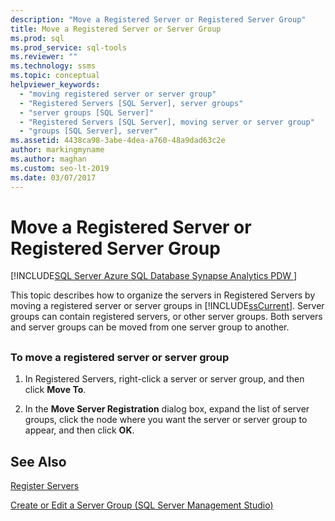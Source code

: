 ```yaml
---
description: "Move a Registered Server or Registered Server Group"
title: Move a Registered Server or Server Group
ms.prod: sql
ms.prod_service: sql-tools
ms.reviewer: ""
ms.technology: ssms
ms.topic: conceptual
helpviewer_keywords: 
  - "moving registered server or server group"
  - "Registered Servers [SQL Server], server groups"
  - "server groups [SQL Server]"
  - "Registered Servers [SQL Server], moving server or server group"
  - "groups [SQL Server], server"
ms.assetid: 4438ca98-3abe-4dea-a760-48a9dad63c2e
author: markingmyname
ms.author: maghan
ms.custom: seo-lt-2019
ms.date: 03/07/2017
---
```


# Move a Registered Server or Registered Server Group

[!INCLUDE[SQL Server Azure SQL Database Synapse Analytics PDW ](../../includes/applies-to-version/sql-asdb-asdbmi-asa-pdw.md)]

This topic describes how to organize the servers in Registered Servers by moving a registered server or  server groups in [!INCLUDE[ssCurrent](../../includes/sscurrent-md.md)]. Server groups can contain registered servers, or other server groups. Both servers and server groups can be moved from one server group to another.  

## <a name="SSMSProcedure"></a>  

### To move a registered server or server group  

1. In Registered Servers, right-click a server or server group, and then click **Move To**.  
  
2. In the **Move Server Registration** dialog box, expand the list of server groups, click the node where you want the server or server group to appear, and then click **OK**.  

## See Also

[Register Servers](./register-servers.md)

[Create or Edit a Server Group &#40;SQL Server Management Studio&#41;](./create-or-edit-a-server-group-sql-server-management-studio.md)